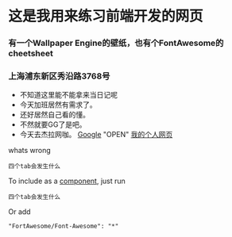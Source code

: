 # 这是我用来练习前端开发的网页
### 有一个Wallpaper Engine的壁纸，也有个FontAwesome的cheetsheet
### 上海浦东新区秀沿路3768号
+ 不知道这里能不能拿来当日记呢
+ 今天加班居然有需求了。
+ 还好居然自己看的懂。
+ 不然就要GG了是吧。
+ 今天去杰拉网咖。
[Google](http://google.com/) "OPEN"
[我的个人网页](http://computewarrior.cn/)

whats wrong

    四个tab会发生什么
    
To include as a [component](https://github.com/componentjs/component), just run

    四个tab会发生什么
    
Or add

    "FortAwesome/Font-Awesome": "*"
